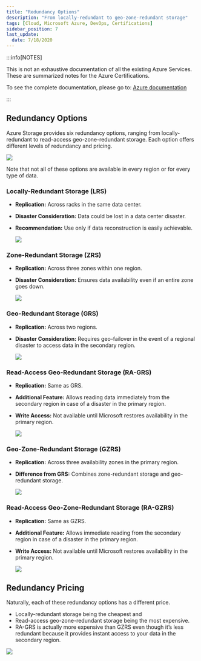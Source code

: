 ```yaml
---
title: "Redundancy Options"
description: "From locally-redundant to geo-zone-redundant storage"
tags: [Cloud, Microsoft Azure, DevOps, Certifications]
sidebar_position: 7
last_update:
  date: 7/18/2020
---
```


:::info[NOTES]

This is not an exhaustive documentation of all the existing Azure Services. These are summarized notes for the Azure Certifications.

To see the complete documentation, please go to: [Azure documentation](https://learn.microsoft.com/en-us/azure/?product=popular)

:::



## Redundancy Options 

Azure Storage provides six redundancy options, ranging from locally-redundant to read-access geo-zone-redundant storage. Each option offers different levels of redundancy and pricing. 

![](/img/docs/azure-redundancy-options-complete-diagram.png)

Note that not all of these options are available in every region or for every type of data.


### Locally-Redundant Storage (LRS)

- **Replication:** Across racks in the same data center.
- **Disaster Consideration:** Data could be lost in a data center disaster.
- **Recommendation:** Use only if data reconstruction is easily achievable.

   ![](/img/docs/azure-redundancy-lrs.png)

### Zone-Redundant Storage (ZRS)

- **Replication:** Across three zones within one region.
- **Disaster Consideration:** Ensures data availability even if an entire zone goes down.

   ![](/img/docs/azure-redundancy-zrs.png)

### Geo-Redundant Storage (GRS)

- **Replication:** Across two regions.
- **Disaster Consideration:** Requires geo-failover in the event of a regional disaster to access data in the secondary region.

   ![](/img/docs/azure-redundancy-grs.png)

### Read-Access Geo-Redundant Storage (RA-GRS)

- **Replication:** Same as GRS.
- **Additional Feature:** Allows reading data immediately from the secondary region in case of a disaster in the primary region.
- **Write Access:** Not available until Microsoft restores availability in the primary region.

   ![](/img/docs/azure-redundancy-grs.png)

### Geo-Zone-Redundant Storage (GZRS)

- **Replication:** Across three availability zones in the primary region.
- **Difference from GRS:** Combines zone-redundant storage and geo-redundant storage.

   ![](/img/docs/azure-geo-zone-gzrs.png)

### Read-Access Geo-Zone-Redundant Storage (RA-GZRS)

- **Replication:** Same as GZRS.
- **Additional Feature:** Allows immediate reading from the secondary region in case of a disaster in the primary region.
- **Write Access:** Not available until Microsoft restores availability in the primary region.

   ![](/img/docs/azure-redundancy-zrs.png)



## Redundancy Pricing 

Naturally, each of these redundancy options has a different price. 

- Locally-redundant storage being the cheapest and 
- Read-access geo-zone-redundant storage being the most expensive. 
- RA-GRS is actually more expensive than GZRS even though it’s less redundant because it provides instant access to your data in the secondary region. 

![](/img/docs/azure-cost-redundancy-options-complete.png)

 
